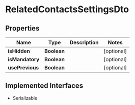 

# RelatedContactsSettingsDto


## Properties

Name | Type | Description | Notes
------------ | ------------- | ------------- | -------------
**isHidden** | **Boolean** |  |  [optional]
**isMandatory** | **Boolean** |  |  [optional]
**usePrevious** | **Boolean** |  |  [optional]


## Implemented Interfaces

* Serializable


